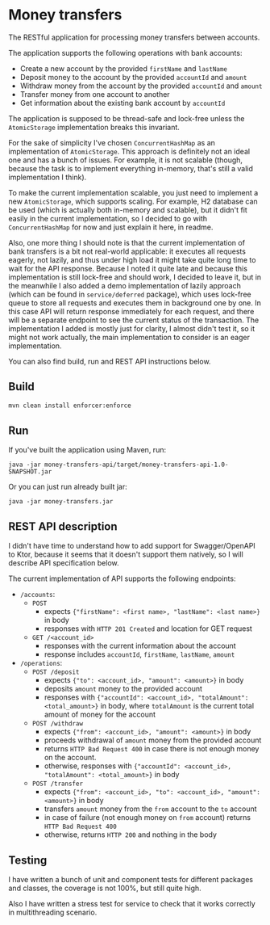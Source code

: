 # Money transfers

The RESTful application for processing money transfers between accounts.

The application supports the following operations with bank accounts:
* Create a new account by the provided `firstName` and `lastName`
* Deposit money to the account by the provided `accountId` and `amount`
* Withdraw money from the account by the provided `accountId` and `amount`
* Transfer money from one account to another
* Get information about the existing bank account by `accountId`

The application is supposed to be thread-safe and lock-free unless the `AtomicStorage` implementation breaks this invariant.

For the sake of simplicity I've chosen `ConcurrentHashMap` as an implementation of `AtomicStorage`. This approach is definitely not an ideal one and has a bunch of issues. For example, it is not scalable (though, because the task is to implement everything in-memory, that's still a valid implementation I think).

To make the current implementation scalable, you just need to implement a new `AtomicStorage`, which supports scaling. For example, H2 database can be used (which is actually both in-memory and scalable), but it didn't fit easily in the current implementation, so I decided to go with `ConcurrentHashMap` for now and just explain it here, in readme.

Also, one more thing I should note is that the current implementation of bank transfers is a bit not real-world applicable: it executes all requests eagerly, not lazily, and thus under high load it might take quite long time to wait for the API response. Because I noted it quite late and because this implementation is still lock-free and should work, I decided to leave it, but in the meanwhile I also added a demo implementation of lazily approach (which can be found in `service/deferred` package), which uses lock-free queue to store all requests and executes them in background one by one. In this case API will return response immediately for each request, and there will be a separate endpoint to see the current status of the transaction. The implementation I added is mostly just for clarity, I almost didn't test it, so it might not work actually, the main implementation to consider is an eager implementation.

You can also find build, run and REST API instructions below.

## Build

```bash
mvn clean install enforcer:enforce
```

## Run

If you've built the application using Maven, run:
```
java -jar money-transfers-api/target/money-transfers-api-1.0-SNAPSHOT.jar
```
Or you can just run already built jar:
```
java -jar money-transfers.jar
```

## REST API description

I didn't have time to understand how to add support for Swagger/OpenAPI to Ktor, because it seems that it doesn't support them natively, so I will describe API specification below.

The current implementation of API supports the following endpoints:

* `/accounts`:
    * `POST`
        * expects `{"firstName": <first name>, "lastName": <last name>}` in body
        * responses with `HTTP 201 Created` and location for GET request
    * `GET /<account_id>`
        * responses with the current information about the account
        * response includes `accountId`, `firstName`, `lastName`, `amount`
* `/operations`:
    * `POST /deposit`
        * expects `{"to": <account_id>, "amount": <amount>}` in body
        * deposits `amount` money to the provided account
        * responses with `{"accountId": <account_id>, "totalAmount": <total_amount>}` in body, where `totalAmount` is the current total amount of money for the account
    * `POST /withdraw`
        * expects `{"from": <account_id>, "amount": <amount>}` in body
        * proceeds withdrawal of `amount` money from the provided account
        * returns `HTTP Bad Request 400` in case there is not enough money on the account.
        * otherwise, responses with `{"accountId": <account_id>, "totalAmount": <total_amount>}` in body
    * `POST /transfer`
        * expects `{"from": <account_id>, "to": <account_id>, "amount": <amount>}` in body
        * transfers `amount` money from the `from` account to the `to` account
        * in case of failure (not enough money on `from` account) returns `HTTP Bad Request 400`
        * otherwise, returns `HTTP 200` and nothing in the body

## Testing

I have written a bunch of unit and component tests for different packages and classes, the coverage is not 100%, but still quite high.

Also I have written a stress test for service to check that it works correctly in multithreading scenario.
